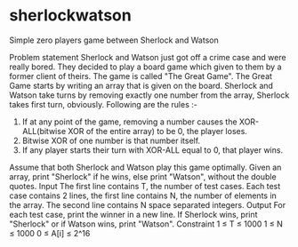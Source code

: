 # sherlockwatson
Simple zero players game between Sherlock and Watson

Problem statement
Sherlock and Watson just got off a crime case and were really bored. They decided to play a board game which given to them by a former client of theirs. The game is called "The Great Game". The Great Game starts by writing an array that is given on the board. Sherlock and Watson take turns by removing exactly one number from the array, Sherlock takes first turn, obviously.
Following are the rules :-
1. If at any point of the game, removing a number causes the XOR-ALL(bitwise XOR of the entire array) to be 0, the player loses.
2. Bitwise XOR of one number is that number itself.
3. If any player starts their turn with XOR-ALL equal to 0, that player wins.

Assume that both Sherlock and Watson play this game optimally. Given an array, print "Sherlock" if he wins, else print "Watson", without the double quotes.
Input
The first line contains T, the number of test cases.
Each test case contains 2 lines, the first line contains N, the number of elements in the array. The second line contains N space separated integers.
Output
For each test case, print the winner in a new line. If Sherlock wins, print "Sherlock" or if Watson wins, print "Watson".
Constraint
1 ≤ T ≤ 1000
1 ≤ N ≤ 1000
0 ≤ A[i] ≤ 2^16
